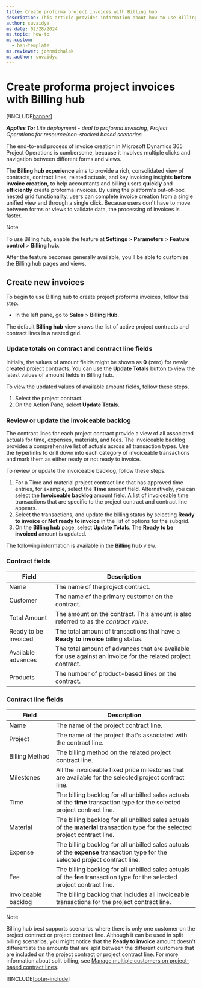 ```yaml
---
title: Create proforma project invoices with Billing hub
description: This article provides information about how to use Billing hub to create proforma project-based invoices.
author: suvaidya
ms.date: 02/28/2024
ms.topic: how-to
ms.custom: 
  - bap-template
ms.reviewer: johnmichalak
ms.author: suvaidya
---
```


# Create proforma project invoices with Billing hub

[!INCLUDE[banner](../includes/banner.md)]

_**Applies To:** Lite deployment - deal to proforma invoicing, Project Operations for resource/non-stocked based scenarios_

The end-to-end process of invoice creation in Microsoft Dynamics 365 Project Operations is cumbersome, because it involves multiple clicks and navigation between different forms and views.

The **Billing hub experience** aims to provide a rich, consolidated view of contracts, contract lines, related actuals, and key invoicing insights **before invoice creation**, to help accountants and billing users **quickly** and **efficiently** create proforma invoices. By using the platform's out-of-box nested grid functionality, users can complete invoice creation from a single unified view and through a single click. Because users don't have to move between forms or views to validate data, the processing of invoices is faster.

> [!NOTE]
> To use Billing hub, enable the feature at **Settings** \> **Parameters** \> **Feature control** \> **Billing hub**.
>
> After the feature becomes generally available, you'll be able to customize the Billing hub pages and views.

## Create new invoices

To begin to use Billing hub to create project proforma invoices, follow this step.

- In the left pane, go to **Sales** \> **Billing Hub**.

The default **Billing hub** view shows the list of active project contracts and contract lines in a nested grid.

### Update totals on contract and contract line fields

Initially, the values of amount fields might be shown as **0** (zero) for newly created project contracts. You can use the **Update Totals** button to view the latest values of amount fields in Billing hub.

To view the updated values of available amount fields, follow these steps.

1. Select the project contract.
1. On the Action Pane, select **Update Totals**.

### Review or update the invoiceable backlog

The contract lines for each project contract provide a view of all associated actuals for time, expenses, materials, and fees. The invoiceable backlog provides a comprehensive list of actuals across all transaction types. Use the hyperlinks to drill down into each category of invoiceable transactions and mark them as either ready or not ready to invoice.

To review or update the invoiceable backlog, follow these steps.

1. For a Time and material project contract line that has approved time entries, for example, select the **Time** amount field. Alternatively, you can select the **Invoiceable backlog** amount field. A list of invoiceable time transactions that are specific to the project contract and contract line appears.
1. Select the transactions, and update the billing status by selecting **Ready to invoice** or **Not ready to invoice** in the list of options for the subgrid.
1. On the **Billing hub** page, select **Update Totals**. The **Ready to be invoiced** amount is updated.

The following information is available in the **Billing hub** view.

### Contract fields

| Field | Description |
|---|---| 
| Name | The name of the project contract. |
| Customer | The name of the primary customer on the contract. |
| Total Amount | The amount on the contract. This amount is also referred to as the *contract value*. |
| Ready to be invoiced | The total amount of transactions that have a **Ready to invoice** billing status. |
| Available advances | The total amount of advances that are available for use against an invoice for the related project contract. |
| Products | The number of product-based lines on the contract. |

### Contract line fields

| Field | Description |
|---|---| 
| Name | The name of the project contract line. |
| Project | The name of the project that's associated with the contract line. |
| Billing Method | The billing method on the related project contract line. |
| Milestones | All the invoiceable fixed price milestones that are available for the selected project contract line. |
| Time | The billing backlog for all unbilled sales actuals of the **time** transaction type for the selected project contract line. |
| Material | The billing backlog for all unbilled sales actuals of the **material** transaction type for the selected project contract line. |
| Expense | The billing backlog for all unbilled sales actuals of the **expense** transaction type for the selected project contract line. |
| Fee | The billing backlog for all unbilled sales actuals of the **fee** transaction type for the selected project contract line. |
| Invoiceable backlog | The billing backlog that includes all invoiceable transactions for the project contract line. |

> [!NOTE]
> Billing hub best supports scenarios where there is only one customer on the project contract or project contract line. Although it can be used in split billing scenarios, you might notice that the **Ready to invoice** amount doesn't differentiate the amounts that are split between the different customers that are included on the project contract or project contract line. For more information about split billing, see [Manage multiple customers on project-based contract lines](../sales/manage-multiple-customers-contract-line.md).

[!INCLUDE[footer-include](../includes/footer-banner.md)]
